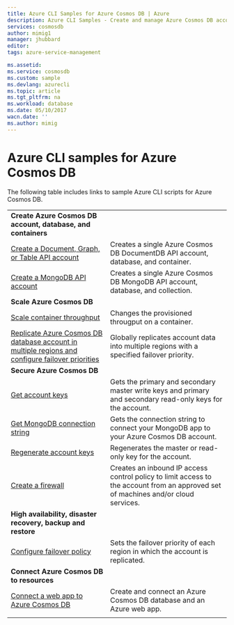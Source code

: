 ```yaml
---
title: Azure CLI Samples for Azure Cosmos DB | Azure
description: Azure CLI Samples - Create and manage Azure Cosmos DB accounts, databases, containers, regions, and firewalls. 
services: cosmosdb
author: mimig1
manager: jhubbard
editor: 
tags: azure-service-management

ms.assetid:
ms.service: cosmosdb
ms.custom: sample
ms.devlang: azurecli
ms.topic: article
ms.tgt_pltfrm: na
ms.workload: database
ms.date: 05/10/2017
wacn.date: ''
ms.author: mimig
---
```


# Azure CLI samples for Azure Cosmos DB

The following table includes links to sample Azure CLI scripts for Azure Cosmos DB.

| |  |
|---|---|
|**Create Azure Cosmos DB account, database, and containers**||
|[Create a Document, Graph, or Table API account](scripts/create-database-account-collections-cli.md)| Creates a single Azure Cosmos DB DocumentDB API account, database, and container. |
| [Create a MongoDB API account](scripts/create-mongodb-database-account-cli.md) | Creates a single Azure Cosmos DB MongoDB API account, database, and collection. |
|**Scale Azure Cosmos DB**||
| [Scale container throughput](scripts/scale-collection-throughput-cli.md) | Changes the provisioned througput on a container.|
|[Replicate Azure Cosmos DB database account in multiple regions and configure failover priorities](scripts/scale-multiregion-cli.md)|Globally replicates account data into multiple regions with a specified failover priority.|
|**Secure Azure Cosmos DB**||
| [Get account keys](scripts/secure-get-account-key-cli.md) | Gets the primary and secondary master write keys and primary and secondary read-only keys for the account.|
| [Get MongoDB connection string](scripts/secure-mongo-connection-string-cli.md) | Gets the connection string to connect your MongoDB app to your Azure Cosmos DB account.|
|[Regenerate account keys](scripts/secure-regenerate-key-cli.md)|Regenerates the master or read-only key for the account.|
|[Create a firewall](scripts/create-firewall-cli.md)| Creates an inbound IP access control policy to limit access to the account from an approved set of machines and/or cloud services.|
|**High availability, disaster recovery, backup and restore**||
|[Configure failover policy](scripts/ha-failover-policy-cli.md)|Sets the failover priority of each region in which the account is replicated.|
|**Connect Azure Cosmos DB to resources**||
|[Connect a web app to Azure Cosmos DB](/app-service-web/scripts/app-service-cli-app-service-documentdb?toc=%2fcli%2fazure%2ftoc.json)|Create and connect an Azure Cosmos DB database and an Azure web app.|
|||
